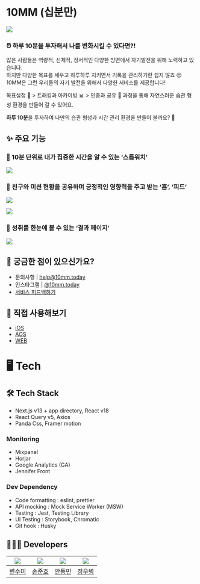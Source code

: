 
# 10MM (십분만)

![](https://media.disquiet.io/images/product/gallery/77d3ece24f46e35f44af7df473feab16b803c60128e064c7978d018c2e038d14)

### ⏰ 하루 10분을 투자해서 나를 변화시킬 수 있다면?!

많은 사람들은 역량적, 신체적, 정서적인 다양한 방면에서 자기발전을 위해 노력하고 있습니다.  
하지만 다양한 목표를 세우고 하루하루 지키면서 기록을 관리하기란 쉽지 않죠 😒  
10MM은 그런 우리들의 자기 발전을 위해서 다양한 서비스를 제공합니다!

목표설정 🎯 > 트래킹과 아카이빙 📊 > 인증과 공유 📸 과정을 통해 자연스러운 습관 형성 환경을 만들어 갈 수 있어요.

**하루 10분**을 투자하여 나만의 습관 형성과 시간 관리 환경을 만들어 볼까요? 🚩




## ✨ 주요 기능
### 💙 10분 단위로 내가 집중한 시간을 알 수 있는 ‘스톱워치’  
![](https://media.disquiet.io/images/product/gallery/adf69cc050e7c2fe3d90f3a49accdd03d8b29c4e44af962903a30a969bf81c98)


### 💙 친구와 미션 현황을 공유하며 긍정적인 영향력을 주고 받는 ‘홈’, ‘피드’  
![](https://media.disquiet.io/images/product/gallery/d27ac52c9166eb8776c0b9a6a1dc37d721079ec5feb155b57cb468c300cf68f1)  

![](https://media.disquiet.io/images/product/gallery/02f057262ac14c37afef536414c60b92412c92c4287e52d9ff1055b4e3c5d5b3)

### 💙 성취를 한눈에 볼 수 있는 ‘결과 페이지’  
![](https://media.disquiet.io/images/product/gallery/558fa239926a7e55b7d1578e5ebf2770550acd733558a3d8f9f19f8274241ee8)

## 💌 궁금한 점이 있으신가요?

- 문의사항 | [help@10mm.today](mailto:help@10mm.today)
- 인스타그램 | [@10mm.today](https://www.instagram.com/10mm.today)
- [서비스 피드백하기](https://forms.gle/RPHLaUgeHjuBqu4k8)
## 📝 직접 사용해보기

- [iOS](https://apps.apple.com/kr/app/10%EB%B6%84%EB%A7%8C-10mm-10%EB%B6%84%EC%9C%BC%EB%A1%9C-%EC%8B%9C%EC%9E%91%ED%95%98%EB%8A%94-%EC%8A%B5%EA%B4%80-%ED%98%95%EC%84%B1/id6475635740)
- [AOS](https://play.google.com/store/apps/details?id=com.tenminuteapp)
- [WEB](https://10mm.site/)
# 🖥️ Tech
## 🛠️ Tech Stack

- Next.js v13 + app directory, React v18
- React Query v5, Axios
- Panda Css, Framer motion

### Monitoring
- Mixpanel
- Horjar
- Google Analytics (GA)
- Jennifer Front

### Dev Dependency
- Code formatting : eslint, prettier
- API mocking : Mock Service Worker (MSW)
- Testing : Jest, Testing Library
- UI Testing : Storybook, Chromatic
- Git hook : Husky


## 🧑🏻‍💻 Developers

| ![](https://avatars.githubusercontent.com/u/49177223?v=4) | ![](https://avatars.githubusercontent.com/u/67476544?v=4) |![](https://avatars.githubusercontent.com/u/68339352?v=4) | ![](https://avatars.githubusercontent.com/u/50283326?v=4)|
| :--: | :--: | :--: | :--: | 
| [변수미](https://github.com/sumi-0011) | [손준호](https://github.com/JUNOSHON) | [안동민](https://github.com/wade3420) | [정우병](https://github.com/woobottle) |
